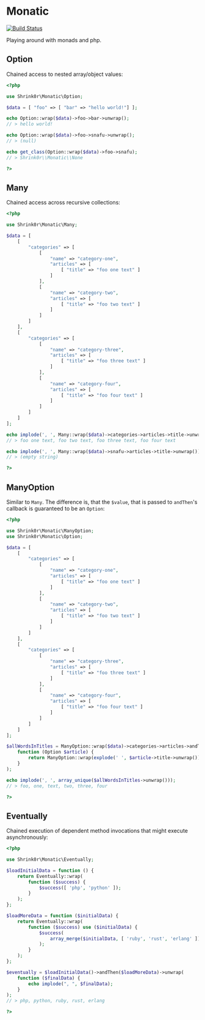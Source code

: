 # Monatic

[![Build Status](https://secure.travis-ci.org/shrink0r/monatic.png)](http://travis-ci.org/shrink0r/monatic)

Playing around with monads and php.

## Option

Chained access to nested array/object values:

```php
<?php

use Shrink0r\Monatic\Option;

$data = [ "foo" => [ "bar" => "hello world!"] ];

echo Option::wrap($data)->foo->bar->unwrap();
// > hello world!

echo Option::wrap($data)->foo->snafu->unwrap();
// > (null)

echo get_class(Option::wrap($data)->foo->snafu);
// > Shrink0r\\Monatic\\None

?>
```

## Many

Chained access across recursive collections:

```php
<?php

use Shrink0r\Monatic\Many;

$data = [
    [
        "categories" => [
            [
                "name" => "category-one",
                "articles" => [
                    [ "title" => "foo one text" ]
                ]
            ],
            [
                "name" => "category-two",
                "articles" => [
                    [ "title" => "foo two text" ]
                ]
            ]
        ]
    ],
    [
        "categories" => [
            [
                "name" => "category-three",
                "articles" => [
                    [ "title" => "foo three text" ]
                ]
            ],
            [
                "name" => "category-four",
                "articles" => [
                    [ "title" => "foo four text" ]
                ]
            ]
        ]
    ]
];

echo implode(', ', Many::wrap($data)->categories->articles->title->unwrap());
// > foo one text, foo two text, foo three text, foo four text

echo implode(', ', Many::wrap($data)->snafu->articles->title->unwrap());
// > (empty string)

?>
```

## ManyOption

Similar to ```Many```. The difference is, that the ```$value```, that is passed to ```andThen```'s callback is guaranteed to be an ```Option```:

```php
<?php

use Shrink0r\Monatic\ManyOption;
use Shrink0r\Monatic\Option;

$data = [
    [
        "categories" => [
            [
                "name" => "category-one",
                "articles" => [
                    [ "title" => "foo one text" ]
                ]
            ],
            [
                "name" => "category-two",
                "articles" => [
                    [ "title" => "foo two text" ]
                ]
            ]
        ]
    ],
    [
        "categories" => [
            [
                "name" => "category-three",
                "articles" => [
                    [ "title" => "foo three text" ]
                ]
            ],
            [
                "name" => "category-four",
                "articles" => [
                    [ "title" => "foo four text" ]
                ]
            ]
        ]
    ]
];

$allWordsInTitles = ManyOption::wrap($data)->categories->articles->andThen(
    function (Option $article) {
        return ManyOption::wrap(explode(' ', $article->title->unwrap()));
    }
);

echo implode(', ', array_unique($allWordsInTitles->unwrap()));
// > foo, one, text, two, three, four

?>
```

## Eventually

Chained execution of dependent method invocations that might execute asynchronously:

```php
<?php

use Shrink0r\Monatic\Eventually;

$loadInitialData = function () {
    return Eventually::wrap(
        function ($success) {
            $success([ 'php', 'python' ]);
        }
    );
};

$loadMoreData = function ($initialData) {
    return Eventually::wrap(
        function ($success) use ($initialData) {
            $success(
                array_merge($initialData, [ 'ruby', 'rust', 'erlang' ])
            );
        }
    );
};

$eventually = $loadInitialData()->andThen($loadMoreData)->unwrap(
    function ($finalData) {
        echo implode(", ", $finalData);
    }
);
// > php, python, ruby, rust, erlang

?>
```
